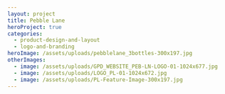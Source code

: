 ```yaml
---
layout: project
title: Pebble Lane
heroProject: true
categories:
  - product-design-and-layout
  - logo-and-branding
heroImage: /assets/uploads/pebblelane_3bottles-300x197.jpg
otherImages:
  - image: /assets/uploads/GPD_WEBSITE_PEB-LN-LOGO-01-1024x677.jpg
  - image: /assets/uploads/LOGO_PL-01-1024x672.jpg
  - image: /assets/uploads/PL-Feature-Image-300x197.jpg
---
```

